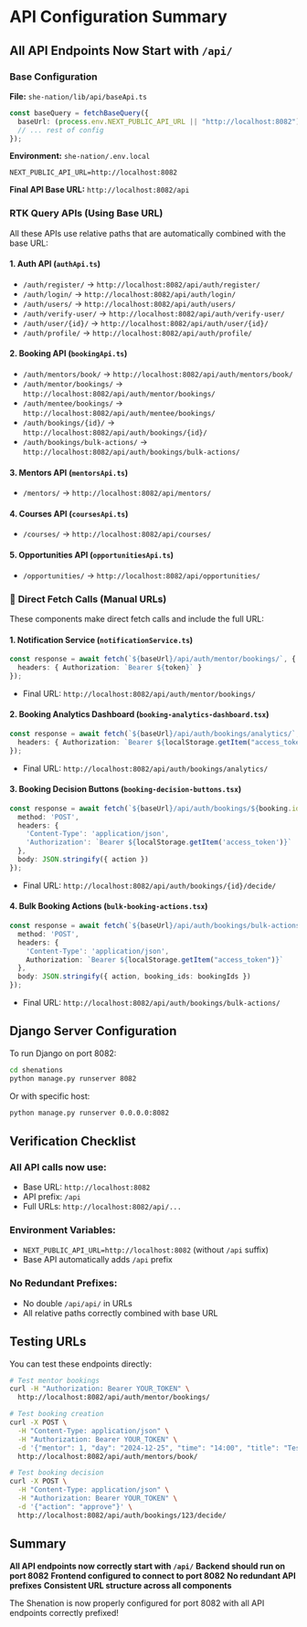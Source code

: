 #  API Configuration Summary

##  **All API Endpoints Now Start with `/api/`**

###  **Base Configuration**

**File:** `she-nation/lib/api/baseApi.ts`
```typescript
const baseQuery = fetchBaseQuery({
  baseUrl: (process.env.NEXT_PUBLIC_API_URL || "http://localhost:8082") + "/api",
  // ... rest of config
});
```

**Environment:** `she-nation/.env.local`
```
NEXT_PUBLIC_API_URL=http://localhost:8082
```

**Final API Base URL:** `http://localhost:8082/api`

###  **RTK Query APIs (Using Base URL)**

All these APIs use relative paths that are automatically combined with the base URL:

#### 1. **Auth API** (`authApi.ts`)
-  `/auth/register/` → `http://localhost:8082/api/auth/register/`
-  `/auth/login/` → `http://localhost:8082/api/auth/login/`
-  `/auth/users/` → `http://localhost:8082/api/auth/users/`
-  `/auth/verify-user/` → `http://localhost:8082/api/auth/verify-user/`
-  `/auth/user/{id}/` → `http://localhost:8082/api/auth/user/{id}/`
-  `/auth/profile/` → `http://localhost:8082/api/auth/profile/`

#### 2. **Booking API** (`bookingApi.ts`)
-  `/auth/mentors/book/` → `http://localhost:8082/api/auth/mentors/book/`
-  `/auth/mentor/bookings/` → `http://localhost:8082/api/auth/mentor/bookings/`
-  `/auth/mentee/bookings/` → `http://localhost:8082/api/auth/mentee/bookings/`
-  `/auth/bookings/{id}/` → `http://localhost:8082/api/auth/bookings/{id}/`
-  `/auth/bookings/bulk-actions/` → `http://localhost:8082/api/auth/bookings/bulk-actions/`

#### 3. **Mentors API** (`mentorsApi.ts`)
-  `/mentors/` → `http://localhost:8082/api/mentors/`

#### 4. **Courses API** (`coursesApi.ts`)
-  `/courses/` → `http://localhost:8082/api/courses/`

#### 5. **Opportunities API** (`opportunitiesApi.ts`)
-  `/opportunities/` → `http://localhost:8082/api/opportunities/`

### 🔧 **Direct Fetch Calls (Manual URLs)**

These components make direct fetch calls and include the full URL:

#### 1. **Notification Service** (`notificationService.ts`)
```typescript
const response = await fetch(`${baseUrl}/api/auth/mentor/bookings/`, {
  headers: { Authorization: `Bearer ${token}` }
});
```
-  Final URL: `http://localhost:8082/api/auth/mentor/bookings/`

#### 2. **Booking Analytics Dashboard** (`booking-analytics-dashboard.tsx`)
```typescript
const response = await fetch(`${baseUrl}/api/auth/bookings/analytics/`, {
  headers: { Authorization: `Bearer ${localStorage.getItem("access_token")}` }
});
```
-  Final URL: `http://localhost:8082/api/auth/bookings/analytics/`

#### 3. **Booking Decision Buttons** (`booking-decision-buttons.tsx`)
```typescript
const response = await fetch(`${baseUrl}/api/auth/bookings/${booking.id}/decide/`, {
  method: 'POST',
  headers: { 
    'Content-Type': 'application/json',
    'Authorization': `Bearer ${localStorage.getItem('access_token')}`
  },
  body: JSON.stringify({ action })
});
```
-  Final URL: `http://localhost:8082/api/auth/bookings/{id}/decide/`

#### 4. **Bulk Booking Actions** (`bulk-booking-actions.tsx`)
```typescript
const response = await fetch(`${baseUrl}/api/auth/bookings/bulk-actions/`, {
  method: 'POST',
  headers: {
    'Content-Type': 'application/json',
    Authorization: `Bearer ${localStorage.getItem("access_token")}`
  },
  body: JSON.stringify({ action, booking_ids: bookingIds })
});
```
-  Final URL: `http://localhost:8082/api/auth/bookings/bulk-actions/`

##  **Django Server Configuration**

To run Django on port 8082:

```bash
cd shenations
python manage.py runserver 8082
```

Or with specific host:
```bash
python manage.py runserver 0.0.0.0:8082
```

##  **Verification Checklist**

###  **All API calls now use:**
- Base URL: `http://localhost:8082`
- API prefix: `/api`
- Full URLs: `http://localhost:8082/api/...`

###  **Environment Variables:**
- `NEXT_PUBLIC_API_URL=http://localhost:8082` (without `/api` suffix)
- Base API automatically adds `/api` prefix

###  **No Redundant Prefixes:**
- No double `/api/api/` in URLs
- All relative paths correctly combined with base URL

##  **Testing URLs**

You can test these endpoints directly:

```bash
# Test mentor bookings
curl -H "Authorization: Bearer YOUR_TOKEN" \
  http://localhost:8082/api/auth/mentor/bookings/

# Test booking creation
curl -X POST \
  -H "Content-Type: application/json" \
  -H "Authorization: Bearer YOUR_TOKEN" \
  -d '{"mentor": 1, "day": "2024-12-25", "time": "14:00", "title": "Test"}' \
  http://localhost:8082/api/auth/mentors/book/

# Test booking decision
curl -X POST \
  -H "Content-Type: application/json" \
  -H "Authorization: Bearer YOUR_TOKEN" \
  -d '{"action": "approve"}' \
  http://localhost:8082/api/auth/bookings/123/decide/
```

## **Summary**

 **All API endpoints now correctly start with `/api/`**
 **Backend should run on port 8082**
 **Frontend configured to connect to port 8082**
 **No redundant API prefixes**
 **Consistent URL structure across all components**

The Shenation is now properly configured for port 8082 with all API endpoints correctly prefixed! 
